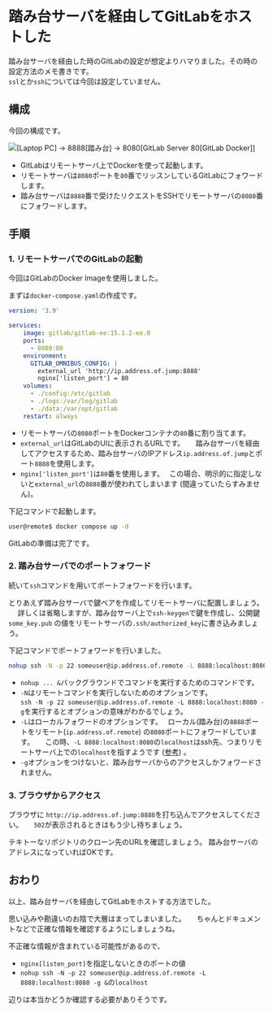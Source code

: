 # 踏み台サーバを経由してGitLabをホストした

踏み台サーバを経由した時のGitLabの設定が想定よりハマりました。その時の設定方法のメモ書きです。  
`ssl`とか`ssh`については今回は設定していません。

## 構成

今回の構成です。

![[Laptop PC] -> 8888[踏み台] -> 8080[GitLab Server 80[GitLab Docker]]](./gitlab_through_jumping_server/servers.drawio.svg)

- GitLabはリモートサーバ上でDockerを使って起動します。
- リモートサーバは`8080`ポートを`80`番でリッスンしているGitLabにフォワードします。
- 踏み台サーバは`8888`番で受けたリクエストをSSHでリモートサーバの`8080`番にフォワードします。

## 手順

### 1. リモートサーバでのGitLabの起動

今回はGitLabのDocker Imageを使用しました。

まずは`docker-compose.yaml`の作成です。

```yaml:docker-compose.yaml
version: '3.9'

services:
    image: gitlab/gitlab-ee:15.1.2-ee.0
    ports:
      - 8080:80
    environment:
      GITLAB_OMNIBUS_CONFIG: |
        external_url 'http://ip.address.of.jump:8888'
        nginx['listen_port'] = 80
    volumes:
      - ./config:/etc/gitlab
      - ./logs:/var/log/gitlab
      - ./data:/var/opt/gitlab
    restart: always
```

- リモートサーバの`8080`ポートをDockerコンテナの`80`番に割り当てます。
- `external_url`はGitLabのUIに表示されるURLです。 　
  踏み台サーバを経由してアクセスするため、踏み台サーバのIPアドレス`ip.address.of.jump`とポート`8888`を使用します。
- `nginx['listen_port']`は`80`番を使用します。　 
  この場合、明示的に指定しないと`external_url`の`8888`番が使われてしまいます (間違っていたらすみません)。

下記コマンドで起動します。

```sh
user@remote$ docker compose up -d
```

GitLabの準備は完了です。

### 2. 踏み台サーバでのポートフォワード

続いて`ssh`コマンドを用いてポートフォワードを行います。  

とりあえず踏み台サーバで鍵ペアを作成してリモートサーバに配置しましょう。 　
詳しくは省略しますが、踏み台サーバ上で`ssh-keygen`で鍵を作成し、公開鍵`some_key.pub` の値をリモートサーバの`.ssh/authorized_key`に書き込みましょう。

下記コマンドでポートフォワードを行いました。

```sh
nohup ssh -N -p 22 someuser@ip.address.of.remote -L 8888:localhost:8080 -g &
```

- `nohup ... &`バックグラウンドでコマンドを実行するためのコマンドです。
- `-N`はリモートコマンドを実行しないためのオプションです。  
  `ssh -N -p 22 someuser@ip.address.of.remote -L 8888:localhost:8080 -g`を実行するとオプションの意味がわかるでしょう。
- `-L`はローカルフォワードのオプションです。　 
  ローカル(踏み台)の`8888`ポートをリモート(`ip.address.of.remote`) の`8080`ポートにフォワードしています。 　
  この時、`-L 8888:localhost:8080`の`localhost`はssh先、つまりリモートサーバ上での`localhost`を指すようです ([参考](https://qiita.com/mechamogera/items/b1bb9130273deb9426f5)) 。  
- `-g`オプションをつけないと、踏み台サーバからのアクセスしかフォワードされません。

### 3. ブラウザからアクセス

ブラウザに `http://ip.address.of.jump:8888`を打ち込んでアクセスしてください。 　
`502`が表示されるときはもう少し待ちましょう。

テキトーなリポジトリのクローン先のURLを確認しましょう。
踏み台サーバのアドレスになっていればOKです。

## おわり

以上、踏み台サーバを経由してGitLabをホストする方法でした。  

思い込みや勘違いのお陰で大層はまってしまいました。 　
ちゃんとドキュメントなどで正確な情報を確認するようにしましょうね。

不正確な情報が含まれている可能性があるので、

- `nginx[listen_port]`を指定しないときのポートの値
- `nohup ssh -N -p 22 someuser@ip.address.of.remote -L 8888:localhost:8080 -g &`の`localhost`

辺りは本当かどうか確認する必要がありそうです。